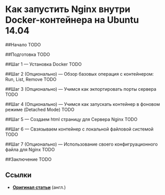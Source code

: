 Как запустить Nginx внутри Docker-контейнера на Ubuntu 14.04
============================================================


##Начало
TODO


##Подготовка
TODO


##Шаг 1 — Установка Docker
TODO


##Шаг 2 (Опционально) — Обзор базовых операция с контейнером: Run, List, Remove
TODO


##Шаг 3 (Опционально) — Учимся как экпортировать порты сервера
TODO


##Шаг 4 (Опционально) — Учимся как запускать контейнер в фоновом режиме (Detached Mode)
TODO


##Шаг 5 — Создаем html страницу для Сервера Nginx
TODO


##Шаг 6 — Свзязываем контейнер с локальной файловой системой
TODO


##Шаг 7 (Опционально) — Использование своего конфигруационного файла для Nginx
TODO


##Заключение
TODO


## Ссылки
* **[Оригинал статьи](https://www.digitalocean.com/community/tutorials/how-to-run-nginx-in-a-docker-container-on-ubuntu-14-04)**  (англ.)
